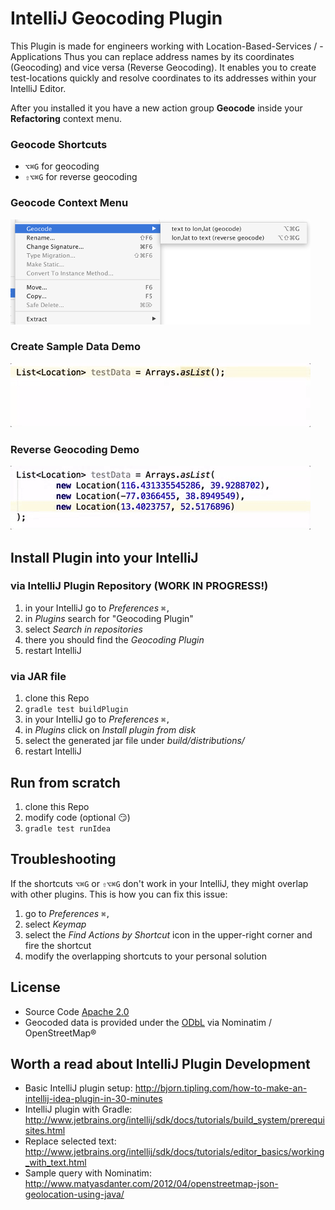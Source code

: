 # IntelliJ Geocoding Plugin

This Plugin is made for engineers working with Location-Based-Services / -Applications 
Thus you can replace address names by its coordinates (Geocoding) and vice versa (Reverse Geocoding).
It enables you to create test-locations quickly and resolve coordinates to its addresses within your IntelliJ Editor.

After you installed it you have a new action group **Geocode** inside your **Refactoring** context menu.

### Geocode Shortcuts

* `⌥⌘G` for geocoding
* `⇧⌥⌘G` for reverse geocoding

### Geocode Context Menu

[![Geocoding Context Menu](src/main/resources/META-INF/context-menu.png)](src/main/resources/META-INF/context-menu-large.png)

### Create Sample Data Demo

![Geocoding Sample](src/main/resources/META-INF/geocoding.gif)

### Reverse Geocoding Demo

![Geocoding Sample](src/main/resources/META-INF/reverse-geocoding.gif)

## Install Plugin into your IntelliJ

### via IntelliJ Plugin Repository (WORK IN PROGRESS!)

1. in your IntelliJ go to _Preferences_ `⌘,`
2. in _Plugins_ search for "Geocoding Plugin"
3. select _Search in repositories_
4. there you should find the _Geocoding Plugin_
5. restart IntelliJ

### via JAR file

1. clone this Repo
2. `gradle test buildPlugin`
3. in your IntelliJ go to _Preferences_ `⌘,` 
4. in _Plugins_ click on _Install plugin from disk_ 
5. select the generated jar file under _build/distributions/_
6. restart IntelliJ

## Run from scratch

1. clone this Repo
2. modify code (optional :smirk:) 
2. `gradle test runIdea`

## Troubleshooting

If the shortcuts `⌥⌘G` or `⇧⌥⌘G` don't work in your IntelliJ, they might overlap with other plugins. 
This is how you can fix this issue: 

1. go to _Preferences_ `⌘,`
2. select _Keymap_
3. select the _Find Actions by Shortcut_ icon in the upper-right corner and fire the shortcut
4. modify the overlapping shortcuts to your personal solution

## License

* Source Code [Apache 2.0](LICENSE)
* Geocoded data is provided under the [ODbL](http://opendatacommons.org/licenses/odbl/) via Nominatim / OpenStreetMap®

## Worth a read about IntelliJ Plugin Development

* Basic IntelliJ plugin setup: http://bjorn.tipling.com/how-to-make-an-intellij-idea-plugin-in-30-minutes
* IntelliJ plugin with Gradle: http://www.jetbrains.org/intellij/sdk/docs/tutorials/build_system/prerequisites.html
* Replace selected text: http://www.jetbrains.org/intellij/sdk/docs/tutorials/editor_basics/working_with_text.html
* Sample query with Nominatim: http://www.matyasdanter.com/2012/04/openstreetmap-json-geolocation-using-java/